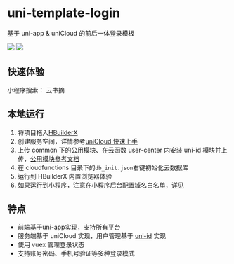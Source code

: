# uni-template-login

基于 uni-app & uniCloud 的前后一体登录模板

![](https://img-cdn-qiniu.dcloud.net.cn/7E6B79E2-B469-4CF3-8F4D-7502E72C4CB8.png?imageView2/0/w/375)
![](https://img-cdn-qiniu.dcloud.net.cn/659AE293-95F8-46E1-AC1F-D62FE3B080DB.png?imageView2/0/w/375)

## 快速体验
 
 小程序搜索：  云书摘

## 本地运行

1. 将项目拖入[HBuilderX](http://www.dcloud.io/hbuilderx.html)
2. 创建服务空间，详情参考[uniCloud 快速上手](https://uniapp.dcloud.net.cn/uniCloud/quickstart)
3. 上传 common 下的公用模块、在云函数 user-center 内安装 uni-id 模块并上传，[公用模块参考文档](https://uniapp.dcloud.io/uniCloud/cf-common)
4. 在 cloudfunctions 目录下的`db_init.json`右键初始化云数据库
5. 运行到 HBuilderX 内置浏览器体验
6. 如果运行到小程序，注意在小程序后台配置域名白名单，[详见](https://uniapp.dcloud.net.cn/uniCloud/quickstart?id=%e5%b0%8f%e7%a8%8b%e5%ba%8f%e4%b8%ad%e4%bd%bf%e7%94%a8unicloud%e7%9a%84%e7%99%bd%e5%90%8d%e5%8d%95%e9%85%8d%e7%bd%ae)

## 特点

- 前端基于uni-app实现，支持所有平台
- 服务端基于 uniCloud 实现，用户管理基于 [uni-id](https://uniapp.dcloud.net.cn/uniCloud/uni-id) 实现
- 使用 vuex 管理登录状态
- 支持账号密码、手机号验证等多种登录模式

